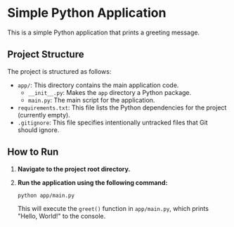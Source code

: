 # Simple Python Application

This is a simple Python application that prints a greeting message.

## Project Structure

The project is structured as follows:

- `app/`: This directory contains the main application code.
  - `__init__.py`: Makes the `app` directory a Python package.
  - `main.py`: The main script for the application.
- `requirements.txt`: This file lists the Python dependencies for the project (currently empty).
- `.gitignore`: This file specifies intentionally untracked files that Git should ignore.

## How to Run

1.  **Navigate to the project root directory.**
2.  **Run the application using the following command:**

    ```bash
    python app/main.py
    ```

    This will execute the `greet()` function in `app/main.py`, which prints "Hello, World!" to the console.
